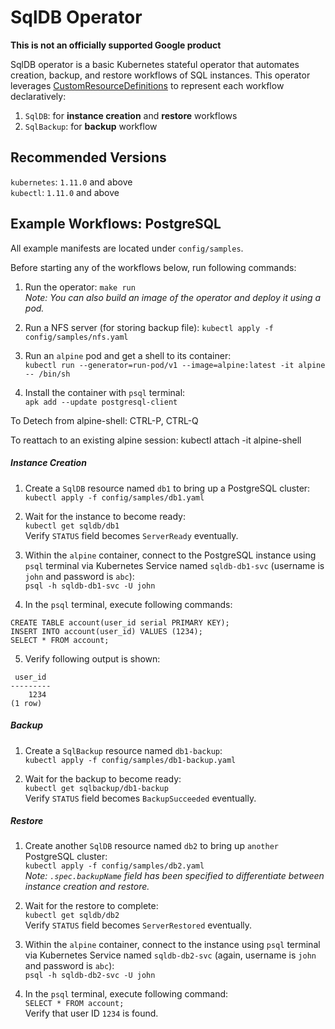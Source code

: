 # SqlDB Operator

**This is not an officially supported Google product**

SqlDB operator is a basic Kubernetes stateful operator that automates creation, backup, and restore workflows of SQL instances. This operator leverages [CustomResourceDefinitions](https://kubernetes.io/docs/tasks/access-kubernetes-api/custom-resources/custom-resource-definitions/) to represent each workflow declaratively:
1. `SqlDB`: for **instance creation** and **restore** workflows
2. `SqlBackup`: for **backup** workflow

## Recommended Versions
`kubernetes`: `1.11.0` and above  
`kubectl`: `1.11.0` and above

## Example Workflows: PostgreSQL

All example manifests are located under `config/samples`.

Before starting any of the workflows below, run following commands:
1. Run the operator:
`make run`  
_Note: You can also build an image of the operator and deploy it using a pod._

2. Run a NFS server (for storing backup file):
`kubectl apply -f config/samples/nfs.yaml`

3. Run an `alpine` pod and get a shell to its container:  
`kubectl run --generator=run-pod/v1 --image=alpine:latest -it alpine -- /bin/sh`

4. Install the container with `psql` terminal:  
`apk add --update postgresql-client`

To Detech from alpine-shell:
CTRL-P, CTRL-Q

To reattach to an existing alpine session:
kubectl attach -it alpine-shell

##### Instance Creation

1. Create a `SqlDB` resource named `db1` to bring up a PostgreSQL cluster:  
`kubectl apply -f config/samples/db1.yaml`

2. Wait for the instance to become ready:  
`kubectl get sqldb/db1`  
Verify `STATUS` field becomes `ServerReady` eventually.

3. Within the `alpine` container, connect to the PostgreSQL instance using `psql` terminal via Kubernetes Service named `sqldb-db1-svc` (username is `john` and password is `abc`):  
`psql -h sqldb-db1-svc -U john`

4. In the `psql` terminal, execute following commands:  
```
CREATE TABLE account(user_id serial PRIMARY KEY);
INSERT INTO account(user_id) VALUES (1234);
SELECT * FROM account;
```

5. Verify following output is shown:  
```
 user_id 
---------
    1234
(1 row)
```

##### Backup

1. Create a `SqlBackup` resource named `db1-backup`:  
`kubectl apply -f config/samples/db1-backup.yaml`

2. Wait for the backup to become ready:  
`kubectl get sqlbackup/db1-backup`  
Verify `STATUS` field becomes `BackupSucceeded` eventually.

##### Restore
1. Create another `SqlDB` resource named `db2` to bring up `another` PostgreSQL cluster:  
`kubectl apply -f config/samples/db2.yaml`  
_Note: `.spec.backupName` field has been specified to differentiate between instance creation and restore._

2. Wait for the restore to complete:  
`kubectl get sqldb/db2`  
Verify `STATUS` field becomes `ServerRestored` eventually.

3. Within the `alpine` container, connect to the instance using `psql` terminal via Kubernetes Service named `sqldb-db2-svc` (again, username is `john` and password is `abc`):  
`psql -h sqldb-db2-svc -U john`

4. In the `psql` terminal, execute following command:  
`SELECT * FROM account;`  
Verify that user ID `1234` is found.
